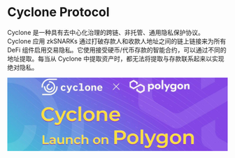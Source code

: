 # Cyclone Protocol

<p>Cyclone 是一种具有去中心化治理的跨链、非托管、通用隐私保护协议。 Cyclone 应用 zkSNARKs 通过打破存款人和收款人地址之间的链上链接来为所有 DeFi 组件启用交易隐私。它使用接受硬币/代币存款的智能合约，可以通过不同的地址提取。每当从 Cyclone 中提取资产时，都无法将提取与存款联系起来以实现绝对隐私。</p>

![1500x500](1500x500.jpg)

